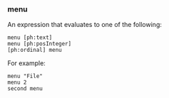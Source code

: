 ### menu

An expression that evaluates to one of the following: 

```
menu [ph:text]
menu [ph:posInteger]
[ph:ordinal] menu
```

For example: 

```
menu "File"
menu 2
second menu
```

